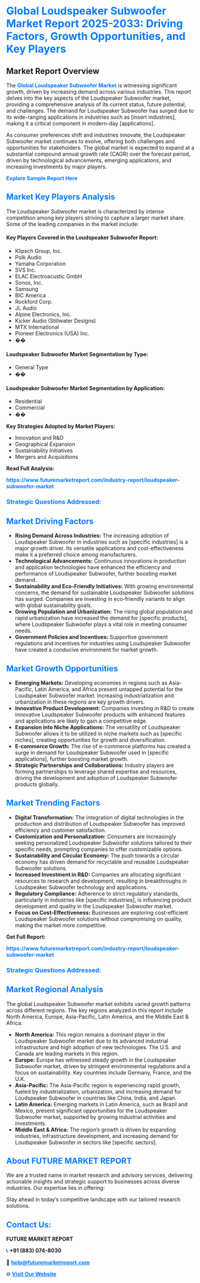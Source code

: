 <h1 style="color: #007BFF;">Global Loudspeaker Subwoofer Market Report 2025-2033: Driving Factors, Growth Opportunities, and Key Players</h1>

<section id="overview">
<h2>Market Report Overview</h2>
<p>The <a href="https://www.futuremarketreport.com/industry-report/loudspeaker-subwoofer-market" style="color: #007BFF; text-decoration: none;"><strong>Global Loudspeaker Subwoofer Market</strong></a> is witnessing significant growth, driven by increasing demand across various industries. This report delves into the key aspects of the Loudspeaker Subwoofer market, providing a comprehensive analysis of its current status, future potential, and challenges. The demand for Loudspeaker Subwoofer has surged due to its wide-ranging applications in industries such as [insert industries], making it a critical component in modern-day [applications].</p>
<p>As consumer preferences shift and industries innovate, the Loudspeaker Subwoofer market continues to evolve, offering both challenges and opportunities for stakeholders. The global market is expected to expand at a substantial compound annual growth rate (CAGR) over the forecast period, driven by technological advancements, emerging applications, and increasing investments by major players.</p>
</section>

<section id="overview">
<p><a href="https://www.futuremarketreport.com/request-sample/reportId=118043" style="color: #007BFF; text-decoration: none;"><strong>Explore Sample Report Here</strong></a></p>
</section>

<section id="key-players">
<h2 style="color: #007BFF;">Market Key Players Analysis</h2>
<p>The Loudspeaker Subwoofer market is characterized by intense competition among key players striving to capture a larger market share. Some of the leading companies in the market include:</p>
<h4>Key Players Covered in the Loudspeaker Subwoofer Report:</h4>
<ul><li>Klipsch Group, Inc.</li><li>Polk Audio</li><li>Yamaha Corporation</li><li>SVS Inc.</li><li>ELAC Electroacustic GmbH</li><li>Sonos, Inc.</li><li>Samsung</li><li>BIC America</li><li>Rockford Corp.</li><li>JL Audio</li><li>Alpine Electronics, Inc.</li><li>Kicker Audio (Stillwater Designs)</li><li>MTX International</li><li>Pioneer Electronics (USA) Inc.</li><li>��</li></ul>
<h4>Loudspeaker Subwoofer Market Segmentation by Type:</h4>
<ul><li>General Type</li><li>��</li></ul>

<h4>Loudspeaker Subwoofer Market Segmentation by Application:</h4>
<ul><li>Residential</li><li>Commercial</li><li>��</li></ul>
<p><strong>Key Strategies Adopted by Market Players:</strong></p>
<ul>
<li>Innovation and R&D</li>
<li>Geographical Expansion</li>
<li>Sustainability Initiatives</li>
<li>Mergers and Acquisitions</li>
</ul>
</section>

<section>
<p><strong>Read Full Analysis: </strong></p><a href="https://www.futuremarketreport.com/industry-report/loudspeaker-subwoofer-market" style="color: #007BFF; text-decoration: none;"><strong>https://www.futuremarketreport.com/industry-report/loudspeaker-subwoofer-market</strong></a>
<h3 style="color: #007BFF;">Strategic Questions Addressed:</h3>
</section>

<section id="driving-factors">
<h2 style="color: #007BFF;">Market Driving Factors</h2>
<ul>
<li><strong>Rising Demand Across Industries:</strong> The increasing adoption of Loudspeaker Subwoofer in industries such as [specific industries] is a major growth driver. Its versatile applications and cost-effectiveness make it a preferred choice among manufacturers.</li>
<li><strong>Technological Advancements:</strong> Continuous innovations in production and application technologies have enhanced the efficiency and performance of Loudspeaker Subwoofer, further boosting market demand.</li>
<li><strong>Sustainability and Eco-Friendly Initiatives:</strong> With growing environmental concerns, the demand for sustainable Loudspeaker Subwoofer solutions has surged. Companies are investing in eco-friendly variants to align with global sustainability goals.</li>
<li><strong>Growing Population and Urbanization:</strong> The rising global population and rapid urbanization have increased the demand for [specific products], where Loudspeaker Subwoofer plays a vital role in meeting consumer needs.</li>
<li><strong>Government Policies and Incentives:</strong> Supportive government regulations and incentives for industries using Loudspeaker Subwoofer have created a conducive environment for market growth.</li>
</ul>
</section>

<section id="growth-opportunities">
<h2 style="color: #007BFF;">Market Growth Opportunities</h2>
<ul>
<li><strong>Emerging Markets:</strong> Developing economies in regions such as Asia-Pacific, Latin America, and Africa present untapped potential for the Loudspeaker Subwoofer market. Increasing industrialization and urbanization in these regions are key growth drivers.</li>
<li><strong>Innovative Product Development:</strong> Companies investing in R&D to create innovative Loudspeaker Subwoofer products with enhanced features and applications are likely to gain a competitive edge.</li>
<li><strong>Expansion into Niche Applications:</strong> The versatility of Loudspeaker Subwoofer allows it to be utilized in niche markets such as [specific niches], creating opportunities for growth and diversification.</li>
<li><strong>E-commerce Growth:</strong> The rise of e-commerce platforms has created a surge in demand for Loudspeaker Subwoofer used in [specific applications], further boosting market growth.</li>
<li><strong>Strategic Partnerships and Collaborations:</strong> Industry players are forming partnerships to leverage shared expertise and resources, driving the development and adoption of Loudspeaker Subwoofer products globally.</li>
</ul>
</section>

<section id="trending-factors">
<h2 style="color: #007BFF;">Market Trending Factors</h2>
<ul>
<li><strong>Digital Transformation:</strong> The integration of digital technologies in the production and distribution of Loudspeaker Subwoofer has improved efficiency and customer satisfaction.</li>
<li><strong>Customization and Personalization:</strong> Consumers are increasingly seeking personalized Loudspeaker Subwoofer solutions tailored to their specific needs, prompting companies to offer customizable options.</li>
<li><strong>Sustainability and Circular Economy:</strong> The push towards a circular economy has driven demand for recyclable and reusable Loudspeaker Subwoofer solutions.</li>
<li><strong>Increased Investment in R&D:</strong> Companies are allocating significant resources to research and development, resulting in breakthroughs in Loudspeaker Subwoofer technology and applications.</li>
<li><strong>Regulatory Compliance:</strong> Adherence to strict regulatory standards, particularly in industries like [specific industries], is influencing product development and quality in the Loudspeaker Subwoofer market.</li>
<li><strong>Focus on Cost-Effectiveness:</strong> Businesses are exploring cost-efficient Loudspeaker Subwoofer solutions without compromising on quality, making the market more competitive.</li>
</ul>
</section>

<section>
<p><strong>Get Full Report: </strong></p><a href="https://www.futuremarketreport.com/industry-report/loudspeaker-subwoofer-market" style="color: #007BFF; text-decoration: none;"><strong>https://www.futuremarketreport.com/industry-report/loudspeaker-subwoofer-market</strong></a>
<h3 style="color: #007BFF;">Strategic Questions Addressed:</h3>
</section>


<section id="regional-analysis">
<h2 style="color: #007BFF;">Market Regional Analysis</h2>
<p>The global Loudspeaker Subwoofer market exhibits varied growth patterns across different regions. The key regions analyzed in this report include North America, Europe, Asia-Pacific, Latin America, and the Middle East & Africa:</p>
<ul>
<li><strong>North America:</strong> This region remains a dominant player in the Loudspeaker Subwoofer market due to its advanced industrial infrastructure and high adoption of new technologies. The U.S. and Canada are leading markets in this region.</li>
<li><strong>Europe:</strong> Europe has witnessed steady growth in the Loudspeaker Subwoofer market, driven by stringent environmental regulations and a focus on sustainability. Key countries include Germany, France, and the U.K.</li>
<li><strong>Asia-Pacific:</strong> The Asia-Pacific region is experiencing rapid growth, fueled by industrialization, urbanization, and increasing demand for Loudspeaker Subwoofer in countries like China, India, and Japan.</li>
<li><strong>Latin America:</strong> Emerging markets in Latin America, such as Brazil and Mexico, present significant opportunities for the Loudspeaker Subwoofer market, supported by growing industrial activities and investments.</li>
<li><strong>Middle East & Africa:</strong> The region’s growth is driven by expanding industries, infrastructure development, and increasing demand for Loudspeaker Subwoofer in sectors like [specific sectors].</li>
</ul>
</section>

<footer>
<h2 style="color: #007BFF;">About FUTURE MARKET REPORT</h2>
<p>We are a trusted name in market research and advisory services, delivering actionable insights and strategic support to businesses across diverse industries. Our expertise lies in offering:</p>

<p>Stay ahead in today’s competitive landscape with our tailored research solutions.</p>

<h2 style="color: #007BFF;">Contact Us:</h2>
<p><strong>FUTURE MARKET REPORT</strong></p>
<p>📞 <strong>+91 (883) 074-8030</strong></p>
<p>📧 <strong><a href="mailto:help@futuremarketreport.com" style="color: #007BFF;">help@futuremarketreport.com</a></strong></p>
<p>🌐 <strong><a href="https://www.futuremarketreport.com/" style="color: #007BFF;">Visit Our Website</a></strong></p>
</footer>
